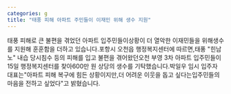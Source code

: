 ```yaml
---
categories: g
title: "태풍 피해 아파트 주민들이 이재민 위해 생수 지원"
---
```

태풍 피해로 큰 불편을 겪었던 아파트 입주민들이상황이 더 열악한 이재민들을 위해생수를 지원해 훈훈함을 더하고 있습니다.포항시 오천읍 행정복지센터에 따르면,태풍 "힌남노" 내습 당시침수 등의 피해를 입고 불편을 겪어왔던오천 부영 3차 아파트 입주민들이15일 행정복지센터를 찾아600만 원 상당의 생수를 기탁했습니다.박일우 임시 입주자 대표는"아파트 피해 복구에 힘든 상황이지만,더 어려운 이웃을 돕고 싶다는입주민들의 마음을 전하고 싶었다"고 밝혔습니다.